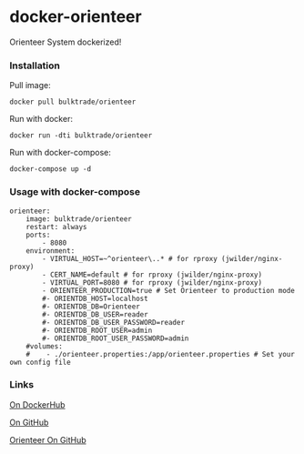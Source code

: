 # docker-orienteer
Orienteer System dockerized!

### Installation

Pull image:

	docker pull bulktrade/orienteer

Run with docker:

	docker run -dti bulktrade/orienteer
	
Run with docker-compose:

	docker-compose up -d
	
### Usage with docker-compose

	orienteer:
        image: bulktrade/orienteer
        restart: always
        ports:
            - 8080
        environment:
            - VIRTUAL_HOST=~^orienteer\..* # for rproxy (jwilder/nginx-proxy)
            - CERT_NAME=default # for rproxy (jwilder/nginx-proxy)
            - VIRTUAL_PORT=8080 # for rproxy (jwilder/nginx-proxy)
            - ORIENTEER_PRODUCTION=true # Set Orienteer to production mode
            #- ORIENTDB_HOST=localhost
            #- ORIENTDB_DB=Orienteer
            #- ORIENTDB_DB_USER=reader
            #- ORIENTDB_DB_USER_PASSWORD=reader
            #- ORIENTDB_ROOT_USER=admin
            #- ORIENTDB_ROOT_USER_PASSWORD=admin
        #volumes:
        #    - ./orienteer.properties:/app/orienteer.properties # Set your own config file
    
### Links
[On DockerHub](https://registry.hub.docker.com/u/bulktrade/orienteer/)

[On GitHub](https://https://github.com/deacix/docker-orienteer)

[Orienteer On GitHub](https://github.com/OrienteerDW/Orienteer)
